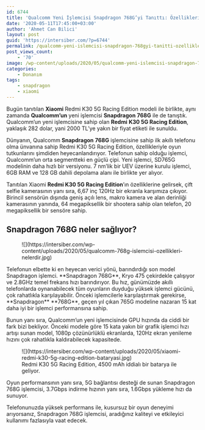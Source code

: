 ```yaml
---
id: 6744
title: 'Qualcomm Yeni İşlemcisi Snapdragon 768G’yi Tanıttı: Özellikleri Neler?'
date: '2020-05-11T17:45:00+03:00'
author: 'Ahmet Can Bilici'
layout: post
guid: 'https://intersiber.com/?p=6744'
permalink: /qualcomm-yeni-islemcisi-snapdragon-768gyi-tanitti-ozellikleri-neler/
post_views_count:
    - '70'
image: /wp-content/uploads/2020/05/qualcomm-yeni-islemcisi-snapdragon-768g-yi-tanitti-ozellikleri-neler.jpg
categories:
    - Donanım
tags:
    - snapdragon
    - xiaomi
---
```


Bugün tanıtılan **Xiaomi** Redmi K30 5G Racing Edition modeli ile birlikte, aynı zamanda **Qualcomm’un** yeni işlemcisi **Snapdragon** **768G** ile de tanıştık. Qualcomm’un yeni işlemcisine sahip olan **Redmi** **K30 5G Racing Edition**, yaklaşık 282 dolar, yani 2000 TL’ye yakın bir fiyat etiketi ile sunuldu.

Dünyanın, Qualcomm **Snapdragon** **768G** işlemcisine sahip ilk akıllı telefonu olma ünvanına sahip Redmi K30 5G Racing Edition, özellikleriyle oyun tutkunlarını şimdiden heyecanlandırıyor. Telefonun sahip olduğu işlemci, Qualcomm’un orta segmentteki en güçlü çipi. Yeni işlemci, SD765G modelinin daha hızlı bir versiyonu. 7 nm’lik bir UEV üzerine kurulu işlemci, 6GB RAM ve 128 GB dahili depolama alanı ile birlikte yer alıyor.

Tanıtılan Xiaomi **Redmi K30 5G Racing Edition**’ın özelliklerine gelirsek, çift selfie kamerasının yanı sıra, 6,67 inç 120Hz bir ekranla karşımıza çıkıyor. Birincil sensörün dışında geniş açılı lens, makro kamera ve alan derinliği kamerasının yanında, 64 megapiksellik bir shootera sahip olan telefon, 20 megapiksellik bir sensöre sahip.

## Snapdragon 768G neler sağlıyor?

<figure class="wp-block-image size-large">![](https://intersiber.com/wp-content/uploads/2020/05/qualcomm-768g-islemcisi-ozellikleri-nelerdir.jpg)</figure>Telefonun elbette ki en heyecan verici yönü, barındırdığı son model Snapdragon işlemci. **Snapdragon 768G**, Kryo 475 çekirdekle çalışıyor ve 2.8GHz temel frekans hızı barındırıyor. Bu hız, günümüzde akıllı telefonlarda oynanabilecek tüm oyunların duyduğu yüksek işlemci gücünü, çok rahatlıkla karşılayabilir. Önceki işlemcilerle karşılaştırmak gerekirse, **Snapdragon** **768G**, geçen yıl çıkan 765G modeline nazaran 15 kat daha iyi bir işlemci performansına sahip.

Bunun yanı sıra, Qualcomm’un yeni işlemcisinde GPU hızında da ciddi bir fark bizi bekliyor. Önceki modele göre 15 kata yakın bir grafik işlemci hızı artışı sunan model, 1080p çözünürlüklü ekranlarda, 120Hz ekran yenileme hızını çok rahatlıkla kaldırabilecek kapasitede.

<figure class="wp-block-image size-large">![](https://intersiber.com/wp-content/uploads/2020/05/xiaomi-redmi-k30-5g-racing-edition-bataryasi.jpg)<figcaption>Redmi K30 5G Racing Edition, 4500 mAh iddialı bir batarya ile geliyor.</figcaption></figure>Oyun performansının yanı sıra, 5G bağlantısı desteği de sunan Snapdragon 768G işlemcisi, 3.7Gbps indirme hızının yanı sıra, 1.6Gbps yükleme hızı da sunuyor.

Telefonunuzda yüksek performans ile, kusursuz bir oyun deneyimi arıyorsanız, Snapdragon 768G işlemcisi, aradığınız kaliteyi ve etkileyici kullanımı fazlasıyla vaat edecek.